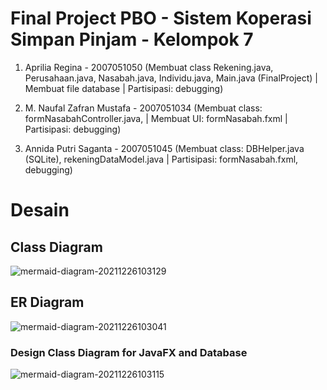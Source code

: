# Final Project PBO - Sistem Koperasi Simpan Pinjam - Kelompok 7

1) Aprilia Regina - 2007051050 (Membuat class Rekening.java, Perusahaan.java, Nasabah.java, Individu.java, Main.java (FinalProject) | Membuat file database | Partisipasi: debugging)

2) M. Naufal Zafran Mustafa - 2007051034 (Membuat class: formNasabahController.java,  | Membuat UI: formNasabah.fxml | Partisipasi: debugging)

3) Annida Putri Saganta - 2007051045 (Membuat class: DBHelper.java (SQLite), rekeningDataModel.java | Partisipasi: formNasabah.fxml, debugging)

# Desain

## Class Diagram
![mermaid-diagram-20211226103129](https://user-images.githubusercontent.com/96274457/147398452-6c12b67c-974e-4c79-a206-1dd402d23177.png)


## ER Diagram
![mermaid-diagram-20211226103041](https://user-images.githubusercontent.com/96274457/147398455-bbd647fa-248c-44b8-b2d4-66f15c6ee19b.png)


### Design Class Diagram for JavaFX and Database
![mermaid-diagram-20211226103115](https://user-images.githubusercontent.com/96274457/147398458-4535c061-f9c0-43b9-bb97-d3da8c3adde1.png)
